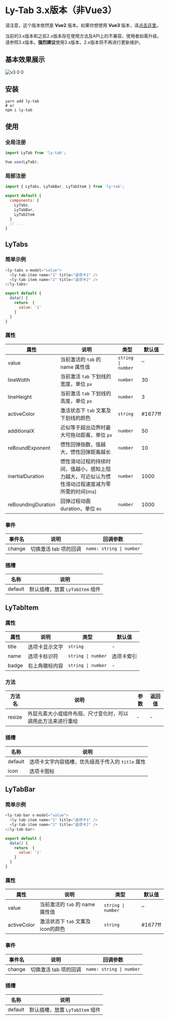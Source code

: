 # Ly-Tab 3.x版本（非Vue3）

请注意，这个版本依然是 **Vue2** 版本。如果你想使用 **Vue3** 版本，请[点击这里](https://github.com/ScoutYin/fun-tab)。

当前的3.x版本和之前2.x版本存在使用方法及API上的不兼容，使用者如需升级，请参照3.x版本。**强烈建议**使用3.x版本，2.x版本将不再进行更新维护。

## 基本效果展示

![v3 0 0](https://user-images.githubusercontent.com/32835712/166098427-fef7c973-00aa-4a3a-82a5-41ce74dbe62f.gif)

## 安装

```shell
yarn add ly-tab
# or
npm i ly-tab
```
## 使用

### 全局注册

```js
import LyTab from 'ly-tab';

Vue.use(LyTab);
```

### 局部注册

```js
import { LyTabs, LyTabBar, LyTabItem } from 'ly-tab';

export default {
  components: {
    LyTabs,
    LyTabBar,
    LyTabItem
  }
  // ...
}
```

## LyTabs

### 简单示例

```javascript
<ly-tabs v-model="value">
  <ly-tab-item name="1" title="选项卡1" />
  <ly-tab-item name="2" title="选项卡2" />
</ly-tabs>
```

```javascript
export default {
  data() {
    return  {
      value: '1'
    }
  }
}
```

### 属性

| 属性 | 说明 | 类型 | 默认值 |
| ---- | -----|---|----|
| value | 当前激活的 `tab` 的 name 属性值 | `string \| number` | '' |
| lineWidth | 当前激活 `tab` 下划线的宽度，单位 `px` | `number` | 30 |
| lineHeight | 当前激活 `tab` 下划线的高度，单位 `px` | `number` | 3 |
| activeColor | 激活状态下 `tab` 文案及下划线的颜色 | `string` | #1677ff |
| additionalX | 近似等于超出边界时最大可拖动距离，单位 `px` | `number` | 50 |
| reBoundExponent | 惯性回弹指数，值越大，惯性回弹距离越长 | `number` | 10 |
| inertialDuration | 惯性滑动过程的持续时间，值越小，感知上阻力越大，可近似认为惯性滑动过程速度减为零所需的时间(ms) | `number` | 1000 |
| reBoundingDuration | 回弹过程动画duration，单位 `ms` | `number` | 1000 |

### 事件

| 事件名 | 说明 | 回调参数 |
| ----- | ---- | ----- |
| change | 切换激活 tab 项的回调 | `name: string \| number` |

### 插槽

| 名称 | 说明 |
| --- | ---- |
| default | 默认插槽，放置 `LyTabItem` 组件 |

## LyTabItem

### 属性

| 属性 | 说明 | 类型 | 默认值 |
| ---- | -----|---|----|
| title | 选项卡显示文字 | `string` | - |
| name | 选项卡标识符 | `string \| number` | 选项卡索引 |
| badge | 右上角徽标内容 | `string \| number` | - |

### 方法

| 方法名 | 说明 | 参数 | 返回值 |
| ----- | ---- | ---- | ---- |
| resize | 外层元素大小或组件布局、尺寸变化时，可以调用此方法来进行重绘 | - | - |

### 插槽

| 名称 | 说明 |
| --- | ---- |
| default | 选项卡文字内容插槽，优先级高于传入的 `title` 属性 |
| icon | 选项卡图标 |

## LyTabBar

### 简单示例

```javascript
<ly-tab-bar v-model="value">
  <ly-tab-item name="1" title="选项卡1" />
  <ly-tab-item name="2" title="选项卡2" />
</ly-tab-bar>
```

```javascript
export default {
  data() {
    return  {
      value: '1'
    }
  }
}
```

### 属性

| 属性 | 说明 | 类型 | 默认值 |
| ---- | -----|---|----|
| value | 当前激活的 `tab` 的 name 属性值 | `string \| number` | '' |
| activeColor | 激活状态下 `tab` 文案及icon的颜色 | `string` | #1677ff |

### 事件

| 事件名 | 说明 | 回调参数 |
| ----- | ---- | ----- |
| change | 切换激活 tab 项的回调 | `name: string \| number` |

### 插槽

| 名称 | 说明 |
| --- | ---- |
| default | 默认插槽，放置 `LyTabItem` 组件 |
